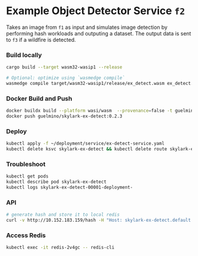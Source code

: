 # Example Object Detector Service `f2`
Takes an image from `f1` as input and simulates image detection by performing hash workloads and outputing a dataset.
The output data is sent to `f3` if a wildfire is detected.

### Build locally
```bash
cargo build --target wasm32-wasip1 --release

# Optional: optimize using `wasmedge compile`
wasmedge compile target/wasm32-wasip1/release/ex_detect.wasm ex_detect.wasm
```
### Docker Build and Push
```bash
docker buildx build --platform wasi/wasm  --provenance=false -t guelmino/skylark-ex-detect:0.2.3 . --no-cache
docker push guelmino/skylark-ex-detect:0.2.3
```
### Deploy
```bash
kubectl apply -f ~/deployment/service/ex-detect-service.yaml
kubectl delete ksvc skylark-ex-detect && kubectl delete route skylark-ex-detect && kubectl delete configuration skylark-ex-detect && kubectl delete svc skylark-ex-detect
```
### Troubleshoot
```bash
kubectl get pods
kubectl describe pod skylark-ex-detect
kubectl logs skylark-ex-detect-00001-deployment-
```
### API
```bash
# generate hash and store it to local redis
curl -v http://10.152.183.159/hash -H "Host: skylark-ex-detect.default.svc.cluster.local"
```

### Access Redis
```bash
kubectl exec -it redis-2v4gc -- redis-cli
```


